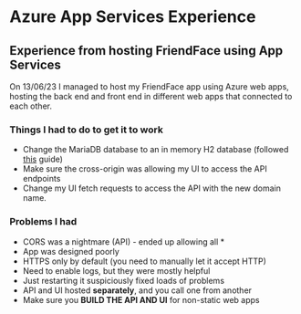 # Azure App Services Experience

## Experience from hosting FriendFace using App Services

On 13/06/23 I managed to host my FriendFace app using Azure web apps, hosting the back end and front end in different web apps that connected to each other.

### Things I had to do to get it to work

- Change the MariaDB database to an in memory H2 database (followed [this](https://www.baeldung.com/spring-boot-h2-database) guide)
- Make sure the cross-origin was allowing my UI to access the API endpoints
- Change my UI fetch requests to access the API with the new domain name.

### Problems I had

- CORS was a nightmare (API) - ended up allowing all \*
- App was designed poorly
- HTTPS only by default (you need to manually let it accept HTTP)
- Need to enable logs, but they were mostly helpful
- Just restarting it suspiciously fixed loads of problems
- API and UI hosted **separately**, and you call one from another
- Make sure you **BUILD THE API AND UI** for non-static web apps
